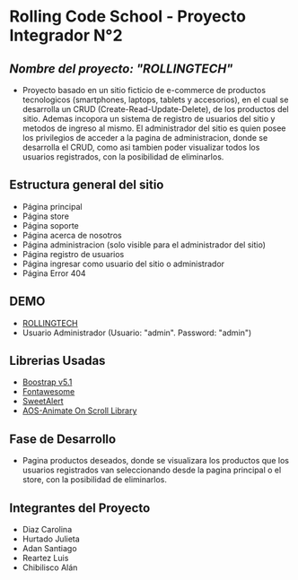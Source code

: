 # **Rolling Code School - Proyecto Integrador N°2**

## ***Nombre del proyecto: "ROLLINGTECH"***
   - Proyecto basado en un sitio ficticio de e-commerce de productos tecnologicos (smartphones, laptops, tablets y accesorios), en el cual se desarrolla un CRUD (Create-Read-Update-Delete), de los productos del sitio. Ademas incopora un sistema de registro de usuarios del sitio y metodos de ingreso al mismo.
    El administrador del sitio es quien posee los privilegios de acceder a la pagina de administracion, donde se desarrolla el CRUD, como asi tambien poder visualizar todos los usuarios registrados, con la posibilidad de eliminarlos.
  
## **Estructura general del sitio**

- Página principal
- Página store
- Página soporte
- Página acerca de nosotros
- Página administracion (solo visible para el administrador del sitio)
- Página registro de usuarios
- Página ingresar como usuario del sitio o administrador
- Página Error 404

## **DEMO**
- [ROLLINGTECH](https://google.com)
- Usuario Administrador (Usuario: "admin". Password: "admin")

## **Librerias Usadas**
- [Boostrap v5.1](https://getbootstrap.com/)
- [Fontawesome](https://fontawesome.com/)
- [SweetAlert](https://sweetalert.js.org/)
- [AOS-Animate On Scroll Library](https://michalsnik.github.io/aos/)


## **Fase de Desarrollo**
- Pagina productos deseados, donde se visualizara los productos que los usuarios registrados van seleccionando desde la pagina principal o el store, con la posibilidad de eliminarlos.

## **Integrantes del Proyecto**
- Diaz Carolina
- Hurtado Julieta
- Adan Santiago
- Reartez Luis
- Chibilisco Alán
